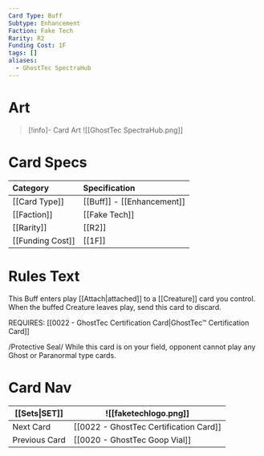 ```yaml
---
Card Type: Buff
Subtype: Enhancement
Faction: Fake Tech
Rarity: R2
Funding Cost: 1F
tags: []
aliases:
  - GhostTec SpectraHub
---
```

# Art

> [!info]- Card Art
> ![[GhostTec SpectraHub.png]]

# Card Specs

| Category | Specification| 
| :--- | :--- |
| [[Card Type]] | [[Buff]] - [[Enhancement]] |  
| [[Faction]] | [[Fake Tech]] |  
| [[Rarity]] | [[R2]] |  
| [[Funding Cost]] | [[1F]] |  

# Rules Text  

This Buff enters play [[Attach|attached]] to a [[Creature]] card you control.  
When the buffed Creature leaves play, send this card to discard.  

REQUIRES: [[0022 - GhostTec Certification Card|GhostTec™ Certification Card]]  

/Protective Seal/ While this card is on your field, opponent cannot play any Ghost or Paranormal type cards.  

# Card Nav

| [[Sets\|SET]]           | ![[faketechlogo.png]]          |
| ------------- | ------------------------------ |
| Next Card     | [[0022 - GhostTec Certification Card]] |
| Previous Card | [[0020 - GhostTec Goop Vial]]         |


